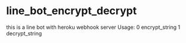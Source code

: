 # line_bot_encrypt_decrypt
this is a line bot with heroku webhook server
Usage:  0 encrypt_string 
        1 decrypt_string
